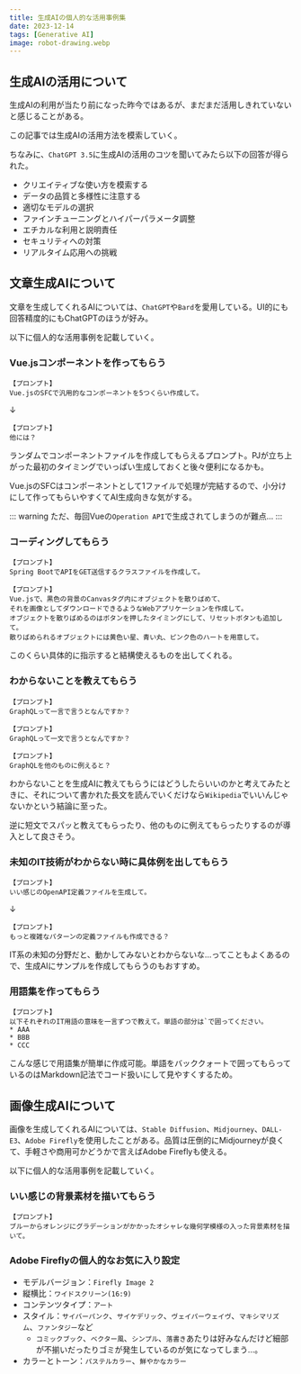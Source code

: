 ```yaml
---
title: 生成AIの個人的な活用事例集
date: 2023-12-14
tags: [Generative AI]
image: robot-drawing.webp
---
```



## 生成AIの活用について

生成AIの利用が当たり前になった昨今ではあるが、まだまだ活用しきれていないと感じることがある。

この記事では生成AIの活用方法を模索していく。

ちなみに、`ChatGPT 3.5`に生成AIの活用のコツを聞いてみたら以下の回答が得られた。

* クリエイティブな使い方を模索する
* データの品質と多様性に注意する
* 適切なモデルの選択
* ファインチューニングとハイパーパラメータ調整
* エチカルな利用と説明責任
* セキュリティへの対策
* リアルタイム応用への挑戦


## 文章生成AIについて

文章を生成してくれるAIについては、`ChatGPT`や`Bard`を愛用している。UI的にも回答精度的にもChatGPTのほうが好み。

以下に個人的な活用事例を記載していく。

### Vue.jsコンポーネントを作ってもらう

```
【プロンプト】
Vue.jsのSFCで汎用的なコンポーネントを5つくらい作成して。
```

↓

```
【プロンプト】
他には？
```

ランダムでコンポーネントファイルを作成してもらえるプロンプト。PJが立ち上がった最初のタイミングでいっぱい生成しておくと後々便利になるかも。

Vue.jsのSFCはコンポーネントとして1ファイルで処理が完結するので、小分けにして作ってもらいやすくてAI生成向きな気がする。

::: warning
ただ、毎回Vueの`Operation API`で生成されてしまうのが難点…
:::


### コーディングしてもらう

```
【プロンプト】
Spring BootでAPIをGET送信するクラスファイルを作成して。
```

```
【プロンプト】
Vue.jsで、黒色の背景のCanvasタグ内にオブジェクトを散りばめて、
それを画像としてダウンロードできるようなWebアプリケーションを作成して。
オブジェクトを散りばめるのはボタンを押したタイミングにして、リセットボタンも追加して。
散りばめられるオブジェクトには黄色い星、青い丸、ピンク色のハートを用意して。
```

このくらい具体的に指示すると結構使えるものを出してくれる。


### わからないことを教えてもらう

```
【プロンプト】
GraphQLって一言で言うとなんですか？
```

```
【プロンプト】
GraphQLって一文で言うとなんですか？
```

```
【プロンプト】
GraphQLを他のものに例えると？
```

わからないことを生成AIに教えてもらうにはどうしたらいいのかと考えてみたときに、それについて書かれた長文を読んでいくだけなら`Wikipedia`でいいんじゃないかという結論に至った。

逆に短文でスパッと教えてもらったり、他のものに例えてもらったりするのが導入として良さそう。


### 未知のIT技術がわからない時に具体例を出してもらう

```
【プロンプト】
いい感じのOpenAPI定義ファイルを生成して。
```

↓

```
【プロンプト】
もっと複雑なパターンの定義ファイルも作成できる？
```

IT系の未知の分野だと、動かしてみないとわからないな…ってこともよくあるので、生成AIにサンプルを作成してもらうのもおすすめ。


### 用語集を作ってもらう

```
【プロンプト】
以下それぞれのIT用語の意味を一言ずつで教えて。単語の部分は`で囲ってください。
* AAA
* BBB
* CCC
```

こんな感じで用語集が簡単に作成可能。単語をバッククォートで囲ってもらっているのはMarkdown記法でコード扱いにして見やすくするため。


## 画像生成AIについて

画像を生成してくれるAIについては、`Stable Diffusion`、`Midjourney`、`DALL-E3`、`Adobe Firefly`を使用したことがある。品質は圧倒的にMidjourneyが良くて、手軽さや商用可かどうかで言えばAdobe Fireflyも使える。

以下に個人的な活用事例を記載していく。

### いい感じの背景素材を描いてもらう

```
【プロンプト】
ブルーからオレンジにグラデーションがかかったオシャレな幾何学模様の入った背景素材を描いて。
```

### Adobe Fireflyの個人的なお気に入り設定

* モデルバージョン：`Firefly Image 2`
* 縦横比：`ワイドスクリーン(16:9)`
* コンテンツタイプ：`アート`
* スタイル：`サイバーパンク`、`サイケデリック`、`ヴェイパーウェイヴ`、`マキシマリズム`、`ファンタジー`など
  * `コミックブック`、`ベクター風`、`シンプル`、`落書き`あたりは好みなんだけど細部が不揃いだったりゴミが発生しているのが気になってしまう…。
* カラーとトーン：`パステルカラー`、`鮮やかなカラー`